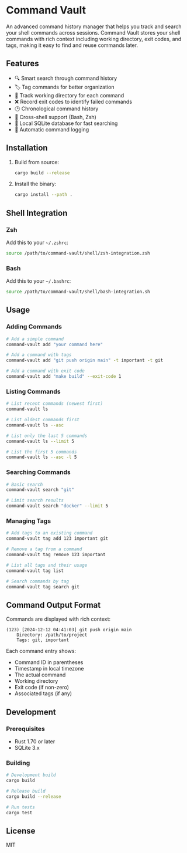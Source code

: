 # Command Vault

An advanced command history manager that helps you track and search your shell commands across sessions. Command Vault stores your shell commands with rich context including working directory, exit codes, and tags, making it easy to find and reuse commands later.

## Features

- 🔍 Smart search through command history
- 🏷️ Tag commands for better organization
- 📂 Track working directory for each command
- ❌ Record exit codes to identify failed commands
- 🕒 Chronological command history
- 🐚 Cross-shell support (Bash, Zsh)
- 💾 Local SQLite database for fast searching
- 🔄 Automatic command logging

## Installation

1. Build from source:
   ```bash
   cargo build --release
   ```

2. Install the binary:
   ```bash
   cargo install --path .
   ```

## Shell Integration

### Zsh

Add this to your `~/.zshrc`:
```bash
source /path/to/command-vault/shell/zsh-integration.zsh
```

### Bash

Add this to your `~/.bashrc`:
```bash
source /path/to/command-vault/shell/bash-integration.sh
```

## Usage

### Adding Commands
```bash
# Add a simple command
command-vault add "your command here"

# Add a command with tags
command-vault add "git push origin main" -t important -t git

# Add a command with exit code
command-vault add "make build" --exit-code 1
```

### Listing Commands
```bash
# List recent commands (newest first)
command-vault ls

# List oldest commands first
command-vault ls --asc

# List only the last 5 commands
command-vault ls --limit 5

# List the first 5 commands
command-vault ls --asc -l 5
```

### Searching Commands
```bash
# Basic search
command-vault search "git"

# Limit search results
command-vault search "docker" --limit 5
```

### Managing Tags
```bash
# Add tags to an existing command
command-vault tag add 123 important git

# Remove a tag from a command
command-vault tag remove 123 important

# List all tags and their usage
command-vault tag list

# Search commands by tag
command-vault tag search git
```

## Command Output Format

Commands are displayed with rich context:
```
(123) [2024-12-12 04:41:03] git push origin main
    Directory: /path/to/project
    Tags: git, important
```

Each command entry shows:
- Command ID in parentheses
- Timestamp in local timezone
- The actual command
- Working directory
- Exit code (if non-zero)
- Associated tags (if any)

## Development

### Prerequisites

- Rust 1.70 or later
- SQLite 3.x

### Building

```bash
# Development build
cargo build

# Release build
cargo build --release

# Run tests
cargo test
```

## License

MIT
